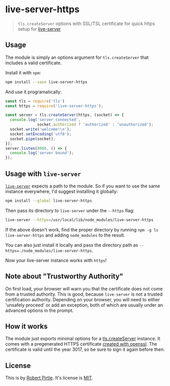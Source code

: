 # live-server-https

> `tls.createServer` options with SSL/TSL certificate for quick https setup for [live-server](https://github.com/tapio/live-server)

## Usage

The module is simply an options argument for `tls.createServer` that includes a valid certificate.

Install it with `npm`:

```sh
npm install --save live-server-https
```

And use it programatically:
```js
const tls = require('tls')
const https = require('live-server-https');

const server = tls.createServer(https, (socket) => {
  console.log('server connected',
              socket.authorized ? 'authorized' : 'unauthorized');
  socket.write('welcome!\n');
  socket.setEncoding('utf8');
  socket.pipe(socket);
});
server.listen(8000, () => {
  console.log('server bound');
});
```

## Usage with `live-server`

[`live-server`](https://github.com/tapio/live-server) expects a path to the module. So if you want to use the same instance everywhere, I'd suggest installing it globally:

```sh
npm install --global live-server-https
```

Then pass its directory to `live-server` under the `--https` flag:

```sh
live-server --https=/usr/local/lib/node_modules/live-server-https
```

If the above doesn't work, find the proper directory by running `npm -g ls live-server-https` and adding `node_modules` to the result.

You can also just install it locally and pass the directory path as `--https=./node_modules/live-server-https`.

Now your live-server instance works with `https`!

## Note about "Trustworthy Authority"

On first load, your browser will warn you that the certificate does not come from a trusted authority. This is good, because `live-server` is not a trusted certification authority. Depending on your browser, you will need to either 'unsafely proceed' or add an exception, both of which are usually under an advanced options in the prompt.

## How it works

The module just exports minimal options for a [tls.createServer](https://nodejs.org/api/tls.html#tls_tls_createserver_options_secureconnectionlistener) instance. It comes with a pregenerated HTTPS certificate [created with openssl](https://help.ubuntu.com/12.04/serverguide/certificates-and-security.html). The certificate is valid until the year 3017, so be sure to sign it again before then.

## License

This is by [Robert Pirtle](https://pirtle.xyz). It's license is [MIT](http://choosealicense.com/licenses/mit/).
